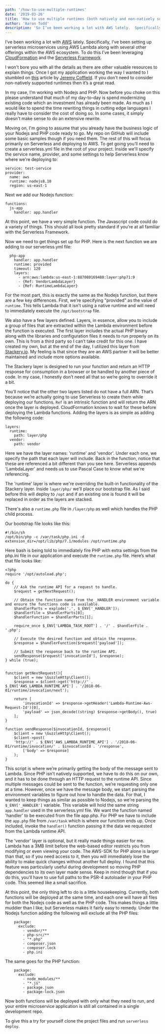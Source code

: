 ```yaml
---
path: '/how-to-use-multiple-runtimes'
date: '2019-03-26'
title: 'How to use multiple runtimes (both natively and non-natively supported) in a single serverless microservice'
author: 'Aaron Todd'
description: 'So I’ve been working a lot with AWS lately.  Specifically, I’ve been setting up microservices that encompass several AWS offerings for a single purpose.'
---
```


I’ve been working a lot with [AWS](https://aws.amazon.com/) lately.  Specifically, I’ve been setting up serverless microservices using AWS Lambda along with several other offerings within the AWS ecosystem. To do this I’ve been leveraging [CloudFormation](https://aws.amazon.com/cloudformation/) and the [Serverless Framework](https://serverless.com/).

I won't bore you with all the details as there are other valuable resources to explain things. Once I got my application working the way I wanted to I stumbled on [this](https://serverless.com/blog/building-mutliple-runtimes) article by [Jeremy Coffield](https://twitter.com/functorgrease).  If you don't need to consider non-natively supported runtimes then it’s a great read.

In my case, I’m working with Nodejs and PHP. Now before you choke on this please understand that much of my day-to-day is spend modernizing existing code which an investment has already been made. As much as I would like to spend the time rewriting things in cutting edge languages I really have to consider the cost of doing so. In some cases, it simply doesn't make sense to do an extensive rewrite.

Moving on, I'm going to assume that you already have the business logic of your Nodejs and PHP code ready to go.  My repo on GitHub will include some basic samples though if you need them. The rest of this will focus primarily on Serverless and deploying to AWS. To get going you’ll need to create a serverless.yml file in the root of your project. Inside we'll specify the service name, provider, and some settings to help Serverless know where we're deploying to:
```
service: test-service
provider:
  name: aws
  runtime: nodejs8.10
  region: us-east-1
```

Next we add our Nodejs function:
```
functions:
  js-app
    handler: app.handler
```
At this point, we have a very simple function. The Javascript code could do a variety of things. This should all look pretty standard if you’re at all familiar with the Serverless Framework.

Now we need to get things set up for PHP. Here is the next function we are adding to our serverless.yml file:
```
  php-app
    handler: app.handler
    runtime: provided
    timeout: 120
    layers:
      - arn:aws:lambda:us-east-1:887080169480:layer:php71:9
      - {Ref: VendorLambdaLayer}
      - {Ref: RuntimeLambdaLayer}
```
For the most part, this is exactly the same as the Nodejs function, but there are a few key differences. First, we’re specifying "provided" as the value of `runtime`. This tells Lambda that it isn't using a native runtime and will need to immediately execute the `/opt/bootstrap` file.

We also have a few layers defined. Layers, in essence, allow you to include a group of files that are extracted within the Lambda environment before the function is executed. The first layer includes the actual PHP binary along with the libraries and configuration files it needs to run properly on its own. This is from a third party so I can’t take credit for this one. I have created my own, but at the end of the day, I utilized this layer from [Stackery.io](https://www.stackery.io/).  My feeling is that since they are an AWS partner it will be better maintained and include more options available.

The Stackery layer is designed to run your function and return an HTTP response for consumption in a browser or be handled by another piece of code. In my case, I honestly don’t need all that so we’re going to override it a bit.

You’ll notice that the other two layers listed do not have a full ARN. That’s because we’re actually going to use Serverless to create them while deploying our functions. `Ref` is an intrinsic function and will return the ARN once the layer is deployed. CloudFormation knows to wait for these before deploying the Lambda functions. Adding the layers is as simple as adding the following code:
```
layers:
  runtime:
    path: layer/php
  vendor:
    path: vendor
```

Here we have the layer names: 'runtime' and 'vendor'. Under each one, we specify the path that each layer will include. Back in the function, notice that these are referenced a bit different than you see here. Serverless appends 'LambdaLayer' and needs us to use Pascal Case to know what we're referencing.

The 'runtime' layer is where we're overriding the built-in functionality of the Stackery layer. Inside `layer/php/` we’ll place our bootstrap file. As I said before this will deploy to `/opt` and if an existing one is found it will be replaced in order as the layers are stacked.

There's also a `runtime.php` file in `/layer/php` as well which handles the PHP child process.

Our bootstrap file looks like this:
```
#!/bin/sh
/opt/bin/php -c /var/task/php.ini -d extension_dir=/opt/lib/php/7.1/modules /opt/runtime.php
```

Here bash is being told to immediately fire PHP with extra settings from the php.ini file in our application and execute the `runtime.php` file. Here’s what that file looks like:
```
<?php
require '/opt/autoload.php';

do {
    // Ask the runtime API for a request to handle.
    $request = getNextRequest();

    // Obtain the function name from the _HANDLER environment variable and ensure the functions code is available.
    $handlerParts = explode('.', $_ENV['_HANDLER']);
    $handlerFile = $handlerParts[0];
    $handlerFunction = $handlerParts[1];

    require_once $_ENV['LAMBDA_TASK_ROOT'] . '/' . $handlerFile . '.php';

    // Execute the desired function and obtain the response.
    $response = $handlerFunction($request['payload']);

    // Submit the response back to the runtime API.
    sendResponse($request['invocationId'], $response);
} while (true);


function getNextRequest(){
    $client = new \GuzzleHttp\Client();
    $response = $client->get('http://' . $_ENV['AWS_LAMBDA_RUNTIME_API'] . '/2018-06-01/runtime/invocation/next');

    return [
        'invocationId' => $response->getHeader('Lambda-Runtime-Aws-Request-Id')[0],
        'payload' => json_decode((string) $response->getBody(), true)
    ];
}

function sendResponse($invocationId, $response){
    $client = new \GuzzleHttp\Client();
    $client->post(
    'http://' . $_ENV['AWS_LAMBDA_RUNTIME_API'] . '/2018-06-01/runtime/invocation/' . $invocationId . '/response',
        ['body' => $response]
    );
}

```

This script is where we’re primarily getting the body of the message sent to Lambda. Since PHP isn't natively supported, we have to do this on our own, and it has to be done through an HTTP request to the runtime API. Since multiple messages could be sent to the function, we’re requesting only one at a time.  However, once we have the message body, we start parsing the environment variables to figure out how to handle the data.  For that, I wanted to keep things as similar as possible to Nodejs, so we're parsing the `$_ENV['_HANDLER']` variable.  This variable will hold the same string `app.handler` used in the serverless.yml file.  We want the function named 'handler' to be executed from the file app.php. For PHP we have to include the `app.php` file from `/var/task` which is where our function ends up.  Once included, invoke the `handler()` function passing it the data we requested from the Lambda runtime API.

The 'vendor' layer is optional, but it really made things easier for me. Lambda has a 3MB limit before the web-based editor restricts you from modifying or even viewing your code. The AWS-SDK for PHP alone is larger than that, so if you need access to it, then you will immediately lose the ability to make quick changes without another full deploy. I found that this feature was particularly useful during development so moving PHP dependencies to its own layer made sense. Keep in mind though that if you do this, you’ll have to use full paths to the PSR-4 autoloader in your PHP code.  This seemed like a small sacrifice.

At this point, the only thing left to do is a little housekeeping. Currently, both functions will be deployed at the same time, and each one will have all files for both the Nodejs code as well as the PHP code.  This makes things a little muddier than I like, but Serverless makes it fairly easy to remedy. Under the Nodejs function adding the following will exclude all the PHP files:

```
    package:
      exclude:
        - vendor/**
        - php-src/**
        - "*.php"
        - composer.json
        - composer.lock
        - php.ini
```

The same goes for the PHP function:

```
    package:
      exclude:
        - node_modules/**
        - "*.js"
        - package.json
        - package-lock.json

```

Now both functions will be deployed with only what they need to run, and your entire microservice application is still all contained in a single development repo.

To give this a try for yourself clone the project files and run `serverless deploy`.
